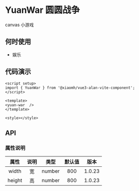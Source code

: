 # YuanWar 圆圆战争

canvas 小游戏

## 何时使用

* 娱乐

## 代码演示

<yuan-war :height="900" :width="900"></yuan-war>

```tsx
<script setup>
import { YuanWar } from '@xiaomh/vue3-alan-vite-component';
</script>

<template>
<yuan-war  />
</template>

<style></style>

```

## API

### 属性说明

| 属性   | 说明 |   类型  | 默认值  | 版本  |
| :-------------: | :----------: | :------------: | :------------: | :------------: |
|   width |   宽    | number  |  800| 1.0.23|
|   height |   高    | number  |  800| 1.0.23|
